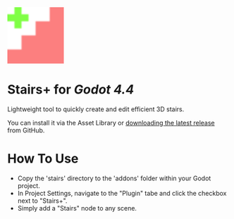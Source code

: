 <img src="icon.svg" width="128" height="128">

# Stairs+ for _Godot 4.4_
Lightweight tool to quickly create and edit efficient 3D stairs. 

You can install it via the Asset Library or [downloading the latest release](https://github.com/gr8alpaca/StairsPlus/releases) from GitHub.

# How To Use
- Copy the 'stairs' directory to the 'addons' folder within your Godot project.
- In Project Settings, navigate to the "Plugin" tabe and click the checkbox next to "Stairs+".
- Simply add a "Stairs" node to any scene.
